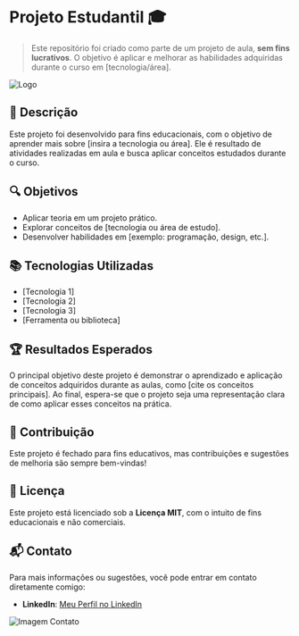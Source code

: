 # Projeto Estudantil 🎓

> Este repositório foi criado como parte de um projeto de aula, **sem fins lucrativos**. O objetivo é aplicar e melhorar as habilidades adquiridas durante o curso em [tecnologia/área].

![Logo](https://via.placeholder.com/600x200.png?text=Projeto+Estudantil)

## 📝 Descrição

Este projeto foi desenvolvido para fins educacionais, com o objetivo de aprender mais sobre [insira a tecnologia ou área]. Ele é resultado de atividades realizadas em aula e busca aplicar conceitos estudados durante o curso.

## 🔍 Objetivos

- Aplicar teoria em um projeto prático.
- Explorar conceitos de [tecnologia ou área de estudo].
- Desenvolver habilidades em [exemplo: programação, design, etc.].

## 📚 Tecnologias Utilizadas

- [Tecnologia 1]
- [Tecnologia 2]
- [Tecnologia 3]
- [Ferramenta ou biblioteca]

## 🏆 Resultados Esperados

O principal objetivo deste projeto é demonstrar o aprendizado e aplicação de conceitos adquiridos durante as aulas, como [cite os conceitos principais]. Ao final, espera-se que o projeto seja uma representação clara de como aplicar esses conceitos na prática.

## 🤝 Contribuição

Este projeto é fechado para fins educativos, mas contribuições e sugestões de melhoria são sempre bem-vindas! 

## 📜 Licença

Este projeto está licenciado sob a **Licença MIT**, com o intuito de fins educacionais e não comerciais.

## 📬 Contato

Para mais informações ou sugestões, você pode entrar em contato diretamente comigo:

- **LinkedIn**: [Meu Perfil no LinkedIn](https://www.linkedin.com/in/seuperfil)

![Imagem Contato](https://via.placeholder.com/600x200.png?text=Entre+em+Contato+Pelo+LinkedIn)
